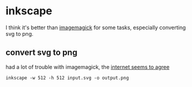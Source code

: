 # inkscape

I think it's better than [imagemagick](/man/imagemagick/) for some tasks, especially converting svg to png.

## convert svg to png

had a lot of trouble with imagemagick, the [internet seems to agree](https://stackoverflow.com/a/14174624)

```shell
inkscape -w 512 -h 512 input.svg -o output.png
```
